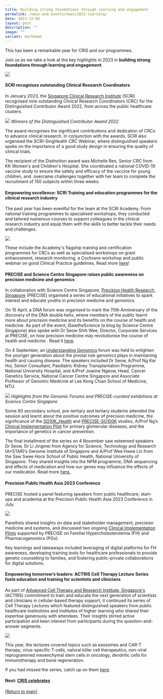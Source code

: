 ```yaml
---
title: Building strong foundations through learning and engagement
permalink: /news-and-events/news/2023-learning/
date: 2023-12-02
layout: post
description: ""
image: ""
variant: markdown
---
```

This has been a remarkable year for CRIS and our programmes. 

Join us as we take a look at the key highlights in 2023 in **building strong foundations through learning and engagement**.

![](/images/Resources_News/231203%20Year%20in%20review/CRIS_YIR_Banner_3_Learning.jpg)

#### **SCRI recognises outstanding Clinical Research Coordinators**

In January 2023, the [Singapore Clinical Research Institute](https://scri.edu.sg) (SCRI) recognised nine outstanding Clinical Research Coordinators (CRC) for the Distinguished Contributor Award 2022, from across the public healthcare clusters. 

![](/images/Resources_News/231203%20Year%20in%20review/4_1_crc.jpg)
*Winners of the Distinguished Contributor Award 2022*

The award recognises the significant contributions and dedication of CRCs to advance clinical research. In conjunction with the awards, SCRI also organised the SCRI-SingHealth CRC Webinar, where distinguished speakers spoke on the importance of a good study design in ensuring the quality of clinical trials.

The recipient of the Distinction award was Michelle Ren, Senior CRC from KK Women's and Children's Hospital. She coordinated a national COVID-19 vaccine study to ensure the safety and efficacy of the vaccine for young children, and  overcame challenges together with her team to complete the recruitment of 150 subjects within three weeks.

#### **Empowering excellence: SCRI Training and education programmes for the clinical research industry**

The past year has been eventful for the team at the SCRI Academy. From national training programmes to specialised workshops, they conducted and tailored numerous courses to support colleagues in the clinical research industry and equip them with the skills to better tackle their needs and challenges.

![](/images/Resources_News/231203%20Year%20in%20review/4_5_scri.png)

These include the Academy's flagship training and certification programmes for CRCs as well as specialised workshops on grant enhancement, research monitoring, a Cochrane workshop and public webinar on good Clinical Practice guidelines. Read more [here](https://www.linkedin.com/posts/singaporeclinicalresearchinstitute\_happyteachersday-trainers-educator-activity-7112660747536482305-GtCY)!

#### **PRECISE and Science Centre Singapore raises public awareness on precision medicine and genomics**

In collaboration with Science Centre Singapore, [Precision Health Research, Singapore](https://npm.sg) (PRECISE) organised a series of educational initiatives to spark interest and educate youths in precision medicine and genomics. 

On 15 April, a DNA forum was organised to mark the 70th Anniversary of the discovery of the DNA double helix, where members of the public learnt more about precision medicine and its benefits on the course of health and medicine. As part of the event, ISawtheScience (a blog by Science Centre Singapore) also spoke with Dr Seow Shih Wee, Director, Corporate Services at PRECISE, on how precision medicine may revolutionise the course of health and medicine . Read it [here](https://blog.science.edu.sg/2023/06/22/ists-asks-precision-medicine).

On 4 September, an [Understanding Genomics](https://blog.science.edu.sg/2023/09/04/understanding-genomics/) forum was held to enlighten the younger generation about the pivotal role genomics plays in maintaining health and causing disease. The speakers included Dr Seow, A/Prof Ng Kar Hui, Senior Consultant, Paediatric Kidney Transplantation Programme, National University Hospital, and A/Prof Joanne Ngeow, Head, Cancer Genetics Service, National Cancer Centre Singapore and Associate Professor of Genomic Medicine at Lee Kong Chian School of Medicine, NTU.

![](/images/Resources_News/231203%20Year%20in%20review/4_2_PRECISE_SCS.png)
*Highlights from the Genomic Forums and PRECISE-curated exhibitions at Science Centre Singapore*

Some 60 secondary school, pre-tertiary and tertiary students attended the session and learnt about the positive outcomes of precision medicine, the significance of the [SG10K_Health](https://www.npm.sg/sg10k-discoveries-from-mapping-10000-genomes/) and [PRECISE-SG100K](https://www.npm.sg/sg100k-translating-insights-from-100000-genomic-data-sets-into-improved-health-strategies/) studies, A/Prof Ng’s [Clinical Implementation Pilot](https://www.npm.sg/cip/) for primary glomerular diseases, and the importance of genetics in cancer prevention.

The final installment of the series on 4 November saw esteemed speakers Dr Seow, Dr Li Jingmei from Agency for Science, Technology and Research (A*STAR)’s Genome Institute of Singapore and A/Prof Wee Hwee Lin from the Saw Swee Hock School of Public Health, National University of Singapore. They shared insights into the NPM programme, DNA sequencing and effects of medication and how our genes may influence the effects of our medication. Read more [here.](https://blog.science.edu.sg/2023/12/05/exploring-the-future-of-healthcare/) 



#### **Precision Public Health Asia 2023 Conference**

PRECISE hosted a panel featuring speakers from public healthcare, start-ups and academia at the Precision Public Health Asia 2023 Conference in July. 

![](/images/Resources_News/231203%20Year%20in%20review/4_3_Precision_public_health.png)

Panellists shared insights on data and stakeholder management, precision medicine and systems, and discussed two ongoing [Clinical Implementation Pilots](https://www.npm.sg/cip/) supported by PRECISE on Familial Hypercholesterolemia (FH) and Pharmacogenomics (PGx). 

Key learnings and takeaways included leveraging of digital platforms for FH awareness, developing training tools for healthcare professionals to provide genetic counselling to families, and fostering public-private collaborations for digital solutions.


#### **Empowering tomorrow’s leaders: ACTRIS Cell Therapy Lecture Series fuels education and training for scientists and clinicians**

As part of [Advanced Cell Therapy and Research Institute, Singapore's](https://actris.sg) (ACTRIS) commitment to train and educate the next generation of scientists and clinicians in cellular-based therapy support, it continued its series of Cell Therapy Lectures which featured distinguished speakers from public healthcare institutions and institutes of higher learning who shared their expertise generously with attendees. Their insights stirred active participation and keen interest from participants during the question-and-answer segments.

![](/images/Resources_News/231203%20Year%20in%20review/4_4_ACTRIS_lectures.png)

This year, the lectures covered topics such as exosomes and CAR-T therapy, virus-specific T-cells, natural killer cell therapeutics, non-viral reprogrammed mesenchymal stem cells in oncology, dendritic cells for immunotherapy and bone regeneration.  

If you had missed the series, catch up on them [here](https://www.actris.sg/newsroom-and-events/learning-portal/).

#### **Next: [CRIS celebrates](/news-and-events/news/2023-onecris/)**

[[Return to main](/news-and-events/news/2023-year-in-review/)]